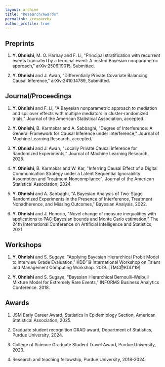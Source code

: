 ```yaml
---
layout: archive
title: "Research/Awards"
permalink: /research/
author_profile: true
---
```


<!-- {% if author.googlescholar %}
  You can also find my articles on <u><a href="{{author.googlescholar}}">my Google Scholar profile</a>.</u>
{% endif %}

{% include base_path %}

{% for post in site.publications reversed %}
  {% include archive-single.html %}
{% endfor %} -->

<!-- [Research Statement](/files/ResearchStatement.pdf) -->

Preprints
---------


1. **Y. Ohnishi**, M. O. Harhay and F. Li, "Principal stratification with recurrent events truncated by a terminal event: A nested Bayesian nonparametric approach," arXiv:2506.19015, Submitted.

1. **Y. Ohnishi** and J. Awan, "Differentially Private Covariate Balancing Causal Inference," arXiv:2410.14789, Submitted.


Journal/Proceedings
---------

1. **Y. Ohnishi** and F. Li, "A Bayesian nonparametric approach to mediation and spillover effects with multiple mediators in cluster-randomized trials," Journal of the American Statistical Association, accepted.

1. **Y. Ohnishi**, B. Karmakar and A. Sabbaghi, "Degree of Interference: A General Framework for Causal Inference under Interference," Journal of Machine Learning Research, accepted.

1. **Y. Ohnishi** and J. Awan, "Locally Private Causal Inference for Randomized Experiments," Journal of Machine Learning Research, 2025.

1. **Y. Ohnishi**, B. Karmakar and W. Kar, "Inferring Causal Effect of a Digital Communication Strategy under a Latent Sequential Ignorability Assumption and Treatment Noncompliance", Journal of the American Statistical Association, 2024.

1. **Y. Ohnishi** and A. Sabbaghi, "A Bayesian Analysis of Two-Stage Randomized Experiments in the Presence of Interference, Treatment Nonadherence, and Missing Outcomes," Bayesian Analysis, 2022.

1. **Y. Ohnishi** and J. Honorio, "Novel change of measure inequalities with applications to PAC-Bayesian bounds and Monte Carlo estimation," The 24th International Conference on Artificial Intelligence and Statistics, 2021.



Workshops
---------

1. **Y. Ohnishi** and S. Sugaya, "Applying Bayesian Hierarchical Probit Model to Interview Grade Evaluation," KDD'19 International Workshop on Talent and Management Computing Workshop. 2019. [TMC@KDD'19]

1. **Y. Ohnishi** and S. Sugaya, "Bayesian Hierarchical Bernoulli-Weibull Mixture Model for Extremely Rare Events," INFORMS Business Analytics Conference. 2018.


Awards
---------

1. JSM Early Career Award, Statistics in Epidemiology Section, American Statistical Association, 2025.

1. Graduate student recognition GRAD award, Department of Statistics, Purdue University, 2024.

1. College of Science Graduate Student Travel Award, Purdue University, 2023.

1. Research and teaching fellowship, Purdue University, 2018-2024
